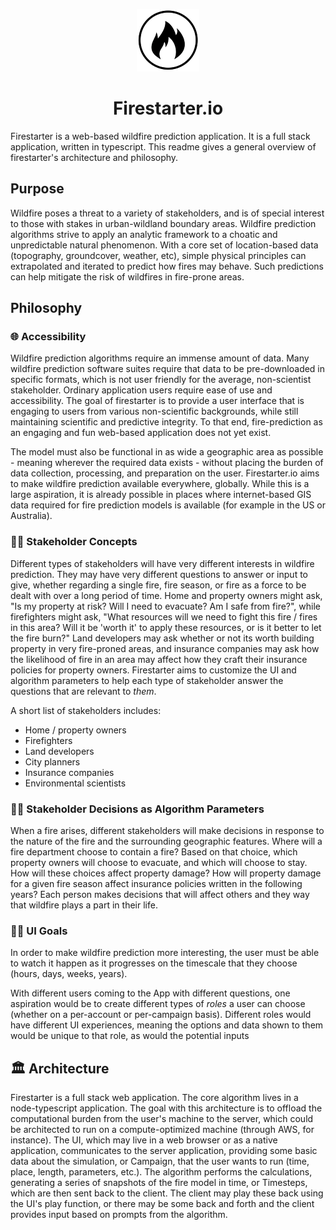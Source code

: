 <p align="center">
  <img src="./flame.png" width="100"/>
  <h1 align="center">Firestarter.io</h1>
</div>

Firestarter is a web-based wildfire prediction application.  It is a full stack application, written in typescript.  This readme gives a general overview of firestarter's architecture and philosophy.

## Purpose

Wildfire poses a threat to a variety of stakeholders, and is of special interest to those with stakes in urban-wildland boundary areas. Wildfire prediction algorithms strive to apply an analytic framework to a choatic and unpredictable natural phenomenon.  With a core set of location-based data (topography, groundcover, weather, etc), simple physical principles can extrapolated and iterated to predict how fires may behave.  Such predictions can help mitigate the risk of wildfires in fire-prone areas.

## Philosophy

### 🌐 Accessibility

Wildfire prediction algorithms require an immense amount of data.  Many wildfire prediction software suites require that data to be pre-downloaded in specific formats, which is not user friendly for the average, non-scientist stakeholder.  Ordinary application users require ease of use and accessibility.  The goal of firestarter is to provide a user interface that is engaging to users from various non-scientific backgrounds, while still maintaining scientific and predictive integrity.  To that end, fire-prediction as an engaging and fun web-based application does not yet exist.  

The model must also be functional in as wide a geographic area as possible - meaning wherever the required data exists - without placing the burden of data collection, processing, and preparation on the user.  Firestarter.io aims to make wildfire prediction available everywhere, globally.  While this is a large aspiration, it is already possible in places where internet-based GIS data required for fire prediction models is available (for example in the US or Australia).

### 👨‍🚒 Stakeholder Concepts

Different types of stakeholders will have very different interests in wildfire prediction.  They may have very different questions to answer or input to give, whether regarding a single fire, fire season, or fire as a force to be dealt with over a long period of time.  Home and property owners might ask, "Is my property at risk?  Will I need to evacuate?  Am I safe from fire?", while firefighters might ask, "What resources will we need to fight this fire / fires in this area?  Will it be 'worth it' to apply these resources, or is it better to let the fire burn?"  Land developers may ask whether or not its worth building property in very fire-proned areas, and insurance companies may ask how the likelihood of fire in an area may affect how they craft their insurance policies for property owners.  Firestarter aims to customize the UI and algorithm parameters to help each type of stakeholder answer the questions that are relevant to *them*.

A short list of stakeholders includes:
- Home / property owners
- Firefighters
- Land developers
- City planners
- Insurance companies
- Environmental scientists

### 🙋‍♀️ Stakeholder Decisions as Algorithm Parameters

When a fire arises, different stakeholders will make decisions in response to the nature of the fire and the surrounding geographic features.  Where will a fire department choose to contain a fire?  Based on that choice, which property owners will choose to evacuate, and which will choose to stay.  How will these choices affect property damage?  How will property damage for a given fire season affect insurance policies written in the following years?  Each person makes decisions that will affect others and they way that wildfire plays a part in their life.

### 🧑‍💻 UI Goals

In order to make wildfire prediction more interesting, the user must be able to watch it happen as it progresses on the timescale that they choose (hours, days, weeks, years).

With different users coming to the App with different questions, one aspiration would be to create different types of *roles* a user can choose (whether on a per-account or per-campaign basis).  Different roles would have different UI experiences, meaning the options and data shown to them would be unique to that role, as would the potential inputs


## 🏛️ Architecture

Firestarter is a full stack web application. The core algorithm lives in a node-typescript application.  The goal with this architecture is to offload the computational burden from the user's machine to the server, which could be architected to run on a compute-optimized machine (through AWS, for instance).  The UI, which may live in a web browser or as a native application, communicates to the server application, providing some basic data about the simulation, or Campaign, that the user wants to run (time, place, length, parameters, etc.).  The algorithm performs the calculations, generating a series of snapshots of the fire model in time, or Timesteps, which are then sent back to the client.  The client may play these back using the UI's play function, or there may be some back and forth and the client provides input based on prompts from the algorithm.


